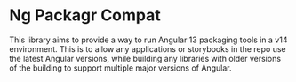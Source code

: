 # Ng Packagr Compat

This library aims to provide a way to run Angular 13 packaging tools in a v14 environment.
This is to allow any applications or storybooks in the repo use the latest Angular versions, while building any libraries with older versions of the building to support multiple major versions of Angular.
